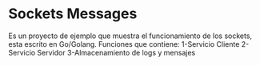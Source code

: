 # Sockets Messages
Es un proyecto de ejemplo que muestra el funcionamiento de los sockets, esta escrito en Go/Golang.
Funciones que contiene:
1-Servicio Cliente
2-Servicio Servidor
3-Almacenamiento de logs y mensajes
